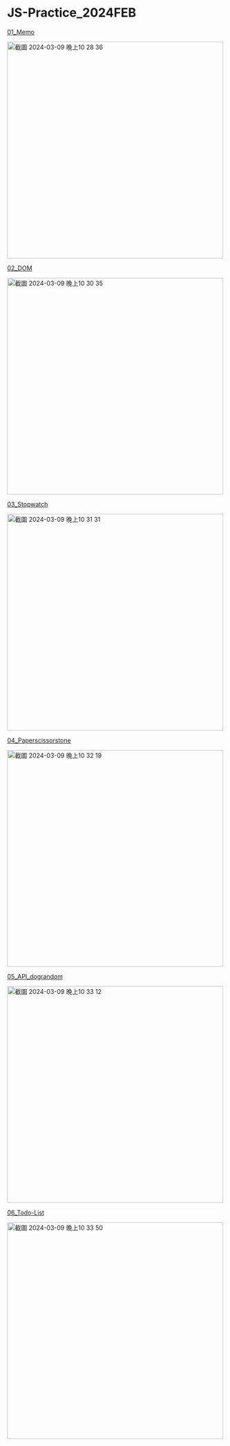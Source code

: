 # JS-Practice_2024FEB


<a href=https://aaronzhan0906.github.io/JS-Practice_01_Memo/>01_Memo</a>

<img width="500" alt="截圖 2024-03-09 晚上10 28 36" src="https://github.com/aaronzhan0906/JS-Practice_2024FEB/assets/156295425/519e558f-48c6-4a5e-914c-68f4a266108b">



<a href=https://aaronzhan0906.github.io/JS-Practice_02_DOM/>02_DOM</a>

<img width="500" alt="截圖 2024-03-09 晚上10 30 35" src="https://github.com/aaronzhan0906/JS-Practice_2024FEB/assets/156295425/f13c953f-29ef-4a99-8eed-2f53a178290b">



<a href=https://aaronzhan0906.github.io/JS-Practice_03_Stopwatch/>03_Stopwatch</a>

<img width="500" alt="截圖 2024-03-09 晚上10 31 31" src="https://github.com/aaronzhan0906/JS-Practice_2024FEB/assets/156295425/8a9d74df-c212-476d-bf3d-4e334743abbb">


<a href=https://aaronzhan0906.github.io/JS-Practice_04_Paperscissorstone/>04_Paperscissorstone</a>

<img width="500" alt="截圖 2024-03-09 晚上10 32 19" src="https://github.com/aaronzhan0906/JS-Practice_2024FEB/assets/156295425/3af67ec0-5be2-48b0-93e5-bc616d1935ea">


<a href=https://aaronzhan0906.github.io/JS-Practice_05_API/>05_API_dograndom</a>

<img width="500" alt="截圖 2024-03-09 晚上10 33 12" src="https://github.com/aaronzhan0906/JS-Practice_2024FEB/assets/156295425/896045ad-51cf-4c15-9610-60fb9522bb5e">


<a href=https://aaronzhan0906.github.io/JS-Practice_06_Todo-List/>06_Todo-List</a>

<img width="500" alt="截圖 2024-03-09 晚上10 33 50" src="https://github.com/aaronzhan0906/JS-Practice_2024FEB/assets/156295425/e0b28116-fefb-408f-b9ed-a1373cfe0dba">
